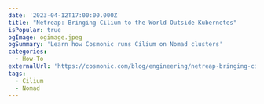 ```yaml
---
date: '2023-04-12T17:00:00.000Z'
title: "Netreap: Bringing Cilium to the World Outside Kubernetes"
isPopular: true
ogImage: ogimage.jpeg
ogSummary: 'Learn how Cosmonic runs Cilium on Nomad clusters'
categories:
  - How-To
externalUrl: 'https://cosmonic.com/blog/engineering/netreap-bringing-cilium-to-the-world-outside-kubernetes'
tags:
  - Cilium
  - Nomad
---
```

